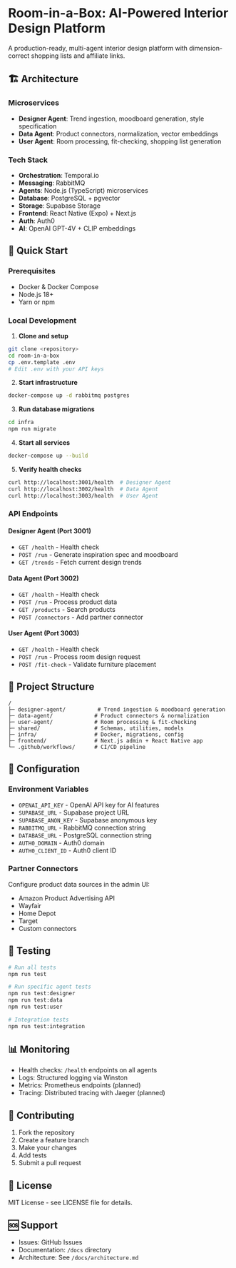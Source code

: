 # Room-in-a-Box: AI-Powered Interior Design Platform

A production-ready, multi-agent interior design platform with dimension-correct shopping lists and affiliate links.

## 🏗️ Architecture

### Microservices
- **Designer Agent**: Trend ingestion, moodboard generation, style specification
- **Data Agent**: Product connectors, normalization, vector embeddings
- **User Agent**: Room processing, fit-checking, shopping list generation

### Tech Stack
- **Orchestration**: Temporal.io
- **Messaging**: RabbitMQ
- **Agents**: Node.js (TypeScript) microservices
- **Database**: PostgreSQL + pgvector
- **Storage**: Supabase Storage
- **Frontend**: React Native (Expo) + Next.js
- **Auth**: Auth0
- **AI**: OpenAI GPT-4V + CLIP embeddings

## 🚀 Quick Start

### Prerequisites
- Docker & Docker Compose
- Node.js 18+
- Yarn or npm

### Local Development

1. **Clone and setup**
```bash
git clone <repository>
cd room-in-a-box
cp .env.template .env
# Edit .env with your API keys
```

2. **Start infrastructure**
```bash
docker-compose up -d rabbitmq postgres
```

3. **Run database migrations**
```bash
cd infra
npm run migrate
```

4. **Start all services**
```bash
docker-compose up --build
```

5. **Verify health checks**
```bash
curl http://localhost:3001/health  # Designer Agent
curl http://localhost:3002/health  # Data Agent  
curl http://localhost:3003/health  # User Agent
```

### API Endpoints

#### Designer Agent (Port 3001)
- `GET /health` - Health check
- `POST /run` - Generate inspiration spec and moodboard
- `GET /trends` - Fetch current design trends

#### Data Agent (Port 3002)
- `GET /health` - Health check
- `POST /run` - Process product data
- `GET /products` - Search products
- `POST /connectors` - Add partner connector

#### User Agent (Port 3003)
- `GET /health` - Health check
- `POST /run` - Process room design request
- `POST /fit-check` - Validate furniture placement

## 📁 Project Structure

```
/
├─ designer-agent/          # Trend ingestion & moodboard generation
├─ data-agent/             # Product connectors & normalization
├─ user-agent/             # Room processing & fit-checking
├─ shared/                 # Schemas, utilities, models
├─ infra/                  # Docker, migrations, config
├─ frontend/               # Next.js admin + React Native app
└─ .github/workflows/      # CI/CD pipeline
```

## 🔧 Configuration

### Environment Variables
- `OPENAI_API_KEY` - OpenAI API key for AI features
- `SUPABASE_URL` - Supabase project URL
- `SUPABASE_ANON_KEY` - Supabase anonymous key
- `RABBITMQ_URL` - RabbitMQ connection string
- `DATABASE_URL` - PostgreSQL connection string
- `AUTH0_DOMAIN` - Auth0 domain
- `AUTH0_CLIENT_ID` - Auth0 client ID

### Partner Connectors
Configure product data sources in the admin UI:
- Amazon Product Advertising API
- Wayfair
- Home Depot
- Target
- Custom connectors

## 🧪 Testing

```bash
# Run all tests
npm run test

# Run specific agent tests
npm run test:designer
npm run test:data
npm run test:user

# Integration tests
npm run test:integration
```

## 📊 Monitoring

- Health checks: `/health` endpoints on all agents
- Logs: Structured logging via Winston
- Metrics: Prometheus endpoints (planned)
- Tracing: Distributed tracing with Jaeger (planned)

## 🤝 Contributing

1. Fork the repository
2. Create a feature branch
3. Make your changes
4. Add tests
5. Submit a pull request

## 📄 License

MIT License - see LICENSE file for details.

## 🆘 Support

- Issues: GitHub Issues
- Documentation: `/docs` directory
- Architecture: See `/docs/architecture.md`
